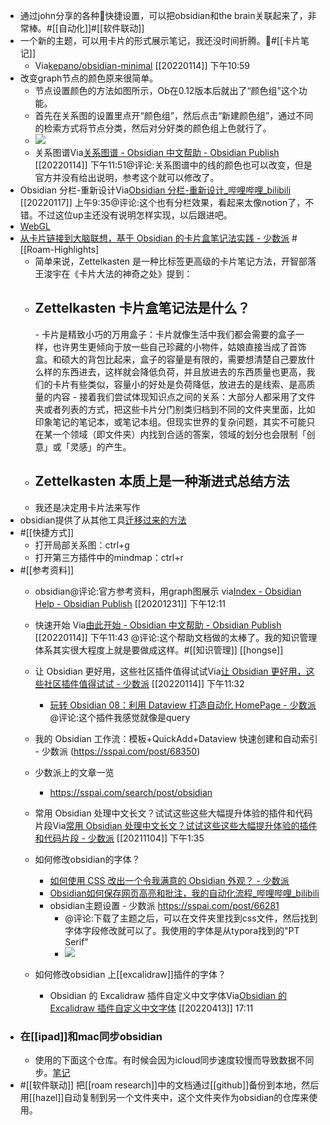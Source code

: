 - 通过john分享的各种快捷设置，可以把obsidian和the brain关联起来了，非常棒。#[[自动化]]#[[软件联动]]
- 一个新的主题，可以用卡片的形式展示笔记，我还没时间折腾。#[[卡片笔记]]
    - Via[kepano/obsidian-minimal](https://github.com/kepano/obsidian-minimal) [[20220114]] 下午10:59
- 改变graph节点的颜色原来很简单。
    - 节点设置颜色的方法如图所示，Ob在0.12版本后就出了“颜色组”这个功能。
    - 首先在关系图的设置里点开“颜色组”，然后点击“新建颜色组”，通过不同的检索方式将节点分类，然后对分好类的颜色组上色就行了。
    - ![](https://firebasestorage.googleapis.com/v0/b/firescript-577a2.appspot.com/o/imgs%2Fapp%2Fxinyiheng%2Fnr74QeftuU.png?alt=media&token=2d3fa0aa-d4eb-46bb-bc66-1fec6e1cf3bc)
    - 关系图谱Via[关系图谱 - Obsidian 中文帮助 - Obsidian Publish](https://publish.obsidian.md/help-zh/%E6%8F%92%E4%BB%B6/%E5%85%B3%E7%B3%BB%E5%9B%BE%E8%B0%B1) [[20220114]] 下午11:51@评论:关系图谱中的线的颜色也可以改变，但是官方并没有给出说明，参考这个就可以修改了。
- Obsidian 分栏-重新设计Via[Obsidian 分栏-重新设计_哔哩哔哩_bilibili](https://www.bilibili.com/video/BV1qL4y147iU?p=1&share_medium=android&share_plat=android&share_session_id=e6fb1db1-228d-4cd2-aeba-99c33a863c69&share_source=GENERIC&share_tag=s_i&timestamp=1642344305&unique_k=400MQus) [[20220117]] 上午9:35@评论:这个也有分栏效果，看起来太像notion了，不错。不过这位up主还没有说明怎样实现，以后跟进吧。
- [WebGL ](brain://api.thebrain.com/g7PXu0IyM0ucARb24SvxiA/wi2B8K0hK0aP6-YksheQVA/WebGL)
- [从卡片链接到大脑联想，基于 Obsidian 的卡片盒笔记法实践 - 少数派](https://sspai.com/post/60802) #[[Roam-Highlights]
    - 简单来说，Zettelkasten 是一种比标签更高级的卡片笔记方法，开智部落王浚宇在《卡片大法的神奇之处》提到：
    - <h2>Zettelkasten 卡片盒笔记法是什么？</h2>
        - 卡片是精致小巧的万用盒子：卡片就像生活中我们都会需要的盒子一样，也许男生更倾向于放一些自己珍藏的小物件，姑娘直接当成了首饰盒。和硕大的背包比起来，盒子的容量是有限的，需要想清楚自己要放什么样的东西进去，这样就会降低负荷，并且放进去的东西质量也更高，我们的卡片有些类似，容量小的好处是负荷降低，放进去的是线索、是高质量的内容
        - 接着我们尝试体现知识点之间的关系：大部分人都采用了文件夹或者列表的方式，把这些卡片分门别类归档到不同的文件夹里面，比如印象笔记的笔记本，或笔记本组。但现实世界的复杂问题，其实不可能只在某一个领域（即文件夹）内找到合适的答案，领域的划分也会限制「创意」或「灵感」的产生。
    - <h2>Zettelkasten 本质上是一种渐进式总结方法</h2>
    - 我还是决定用卡片法来写作
- obsidian提供了从其他工具[迁移过来的方法](https://forum.obsidian.md/t/meta-migration-workflows/15252)
- #[[快捷方式]]
    - 打开局部关系图：ctrl+g
    - 打开第三方插件中的mindmap：ctrl+r
- #[[参考资料]]
    - obsidian@评论:官方参考资料，用graph图展示
via[Index - Obsidian Help - Obsidian Publish](https://publish.obsidian.md/help/Index)
[[20201231]] 下午12:11
    - 快速开始 Via[由此开始 - Obsidian 中文帮助 - Obsidian Publish](https://publish.obsidian.md/help-zh/%E7%94%B1%E6%AD%A4%E5%BC%80%E5%A7%8B) [[20220114]] 下午11:43 @评论:这个帮助文档做的太棒了。我的知识管理体系其实很大程度上就是要做成这样。#[[知识管理]] [[hongse]]
    - 让 Obsidian 更好用，这些社区插件值得试试Via[让 Obsidian 更好用，这些社区插件值得试试 - 少数派](https://sspai.com/post/66094) [[20220114]] 下午11:32
        - [玩转 Obsidian 08：利用 Dataview 打造自动化 HomePage - 少数派](https://sspai.com/post/73958)@评论:这个插件我感觉就像是query
    - 我的 Obsidian 工作流：模板+QuickAdd+Dataview 快速创建和自动索引 - 少数派 (https://sspai.com/post/68350)
    - 少数派上的文章一览
        - https://sspai.com/search/post/obsidian
    - 常用 Obsidian 处理中文长文？试试这些这些大幅提升体验的插件和代码片段Via[常用 Obsidian 处理中文长文？试试这些这些大幅提升体验的插件和代码片段 - 少数派](https://sspai.com/post/69628) [[20211104]] 下午1:35
    - 如何修改obsidian的字体？
        - [如何使用 CSS 改出一个令我满意的 Obsidian 外观？ - 少数派](https://sspai.com/post/75363)
        - [Obsidian如何保存网页高亮和批注，我的自动化流程_哔哩哔哩_bilibili](https://www.bilibili.com/video/BV1LF411G7US/?p=1&share_medium=android&share_plat=android&share_session_id=0b2073bd-dc40-453d-89ca-f6ad3f15d14c&share_source=GENERIC&share_tag=s_i&timestamp=1649983085&unique_k=yi6BhnQ&vd_source=3d8ccab137cc879b5f9cbc14d68843ab)
        - obsidian主题设置 - 少数派  https://sspai.com/post/66281 
            - @评论:下载了主题之后，可以在文件夹里找到css文件，然后找到字体字段修改就可以了。我使用的字体是从typora找到的"PT Serif"
            - ![](https://firebasestorage.googleapis.com/v0/b/firescript-577a2.appspot.com/o/imgs%2Fapp%2Fxinyiheng%2FeWU5Y7lapY.png?alt=media&token=8964683c-5314-4b94-b904-3418ae3cfb7b)

    - 如何修改obsidian 上[[excalidraw]]插件的字体？
        - Obsidian 的 Excalidraw 插件自定义中文字体Via[Obsidian 的 Excalidraw 插件自定义中文字体](https://www.uncoverman.com/excalidraw-plguin-in-obsidian-support-font-custom.html) [[20220413]] 17:11
- ### 在[[ipad]]和mac同步obsidian
    - 使用的下面这个仓库。有时候会因为icloud同步速度较慢而导致数据不同步。[笔记](hook://file/L0Q13iqY1?p=aUNsb3Vkfm1kfm9ic2lkaWFuL0RvY3VtZW50cw==&n=%E7%AC%94%E8%AE%B0)
- #[[软件联动]] 把[[roam research]]中的文档通过[[github]]备份到本地，然后用[[hazel]]自动复制到另一个文件夹中，这个文件夹作为obsidian的仓库来使用。
